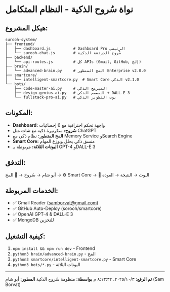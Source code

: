 # نواة سُروح الذكية - النظام المتكامل

## هيكل المشروع:
```
surooh-system/
├── frontend/
│   ├── dashboard.js          # Dashboard Pro الرئيسي
│   └── surooh-chat.js        # سُروح الدردشة الذكية
├── backend/
│   └── api-routes.js         # كل APIs (Gmail, GitHub, إلخ)
├── brain/
│   └── advanced-brain.py     # المخ المتطور Enterprise v2.0.0
├── smartcore/
│   └── intelligent-smartcore.py  # Smart Core الذكي v2.1.0
└── bots/
    ├── code-master-ai.py     # المبرمج الذكي
    ├── design-genius-ai.py   # المصمم الذكي + DALL-E 3
    └── fullstack-pro-ai.py   # بوت التطوير الذكي

```

## المكونات:
- **Dashboard:** واجهة تحكم احترافية مع 6 إحصائيات
- **سُروح:** سكرتيرة ذكية مع شات مثل ChatGPT 
- **المخ المتطور:** نظام ذكي مع Memory Service وSearch Engine
- **Smart Core:** منسق ذكي يحلل ويوزع المهام
- **البوتات الثلاثة:** مربوطة بـ GPT-4 وDALL-E 3

## التدفق:
أبو شام → سُروح → 🧠 المخ → ⚙️ Smart Core → 🤖 البوت → النتيجة → العودة

## الخدمات المربوطة:
- ✅ Gmail Reader (samborvat@gmail.com)
- ✅ GitHub Auto-Deploy (sorooh/smartcore)
- ✅ OpenAI GPT-4 & DALL-E 3
- ✅ MongoDB للتخزين

## كيفية التشغيل:
1. `npm install && npm run dev` - Frontend
2. `python3 brain/advanced-brain.py` - المخ
3. `python3 smartcore/intelligent-smartcore.py` - Smart Core
4. `python3 bots/*.py` - البوتات الثلاثة

---
**تم الرفع:** ٣‏/١٠‏/٢٠٢٥، ٨:١٣:٣٢ م
**بواسطة:** منظومة سُروح الذكية
**المطور:** أبو شام (Sam Borvat)